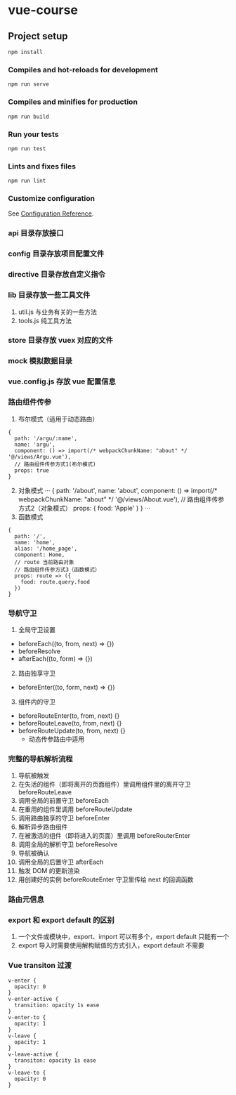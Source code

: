 # vue-course

## Project setup
```
npm install
```

### Compiles and hot-reloads for development
```
npm run serve
```

### Compiles and minifies for production
```
npm run build
```

### Run your tests
```
npm run test
```

### Lints and fixes files
```
npm run lint
```

### Customize configuration
See [Configuration Reference](https://cli.vuejs.org/config/).

### api 目录存放接口

### config 目录存放项目配置文件

### directive 目录存放自定义指令

### lib 目录存放一些工具文件
1. util.js 与业务有关的一些方法
2. tools.js 纯工具方法

### store 目录存放 vuex 对应的文件

### mock 模拟数据目录

### vue.config.js 存放 vue 配置信息

### 路由组件传参
1. 布尔模式（适用于动态路由）
```
{
  path: '/argu/:name',
  name: 'argu',
  component: () => import(/* webpackChunkName: "about" */ '@/views/Argu.vue'),
  // 路由组件传参方式1(布尔模式)
  props: true
}
```
2. 对象模式
···
{
  path: '/about',
  name: 'about',
  component: () => import(/* webpackChunkName: "about" */ '@/views/About.vue'),
  // 路由组件传参方式2（对象模式）
  props: {
    food: 'Apple'
  }
}
···
3. 函数模式
```
{
  path: '/',
  name: 'home',
  alias: '/home_page',
  component: Home,
  // route 当前路由对象
  // 路由组件传参方式3（函数模式）
  props: route => ({
    food: route.query.food
  })
}
```

### 导航守卫
1. 全局守卫设置
  + beforeEach((to, from, next) => {})
  + beforeResolve
  + afterEach((to, form) => {})
2. 路由独享守卫
  + beforeEnter((to, form, next) => {})
3. 组件内的守卫
  + beforeRouteEnter(to, from, next) {}
  + beforeRouteLeave(to, from, next) {}
  + beforeRouteUpdate(to, from, next) {}
    - 动态传参路由中适用

### 完整的导航解析流程
1. 导航被触发
2. 在失活的组件（即将离开的页面组件）里调用组件里的离开守卫 beforeRouteLeave
3. 调用全局的前置守卫 beforeEach
4. 在重用的组件里调用 beforeRouteUpdate
5. 调用路由独享的守卫 beforeEnter
6. 解析异步路由组件
7. 在被激活的组件（即将进入的页面）里调用 beforeRouterEnter
8. 调用全局的解析守卫 beforeResolve
9. 导航被确认
10. 调用全局的后置守卫 afterEach
11. 触发 DOM 的更新渲染
12. 用创建好的实例 beforeRouteEnter 守卫里传给 next 的回调函数

### 路由元信息

### export 和 export default 的区别
1. 一个文件或模块中，export、import 可以有多个，export default 只能有一个
2. export 导入时需要使用解构赋值的方式引入，export default 不需要

### Vue transiton 过渡
```
v-enter {
  opacity: 0
}
v-enter-active {
  transition: opacity 1s ease
}
v-enter-to {
  opacity: 1
}
v-leave {
  opacity: 1
}
v-leave-active {
  transiton: opacity 1s ease
}
v-leave-to {
  opacity: 0
}
```